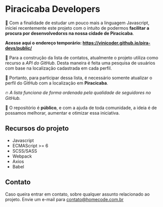 # Piracicaba Developers

:raised_hands: Com a finalidade de estudar um pouco mais a linguagem Javascript, iniciei recentemente este projeto com o intuito de podermos **facilitar a procura por desenvolvedorxs na nossa cidade de Piracicaba**.

**Acesse aqui o endereço temporário: https://vinicoder.github.io/pira-devs/public/**

:beer: Para a construção da lista de contatos, atualmente o projeto utiliza como recurso a _API do GitHub_. Desta maneira é feita uma pesquisa de usuários com base na localização cadastrada em cada perfil.

:pushpin: Portanto, para participar dessa lista, é necessário somente atualizar o perfil do GitHub com a localização em **Piracicaba**.

:fire: _A lista funciona de forma ordenada pela qualidade de seguidores no GitHub._

:metal: O repositório é **público**, e com a ajuda de toda comunidade, a ideia é de possamos melhorar, aumentar e otimizar essa iniciativa.

## Recursos do projeto

- Javascript
- ECMAScript >= 6
- SCSS/SASS
- Webpack
- Axios
- Babel

## Contato

Caso queira entrar em contato, sobre qualquer assunto relacionado ao projeto. Envie um e-mail para contato@homecode.com.br
